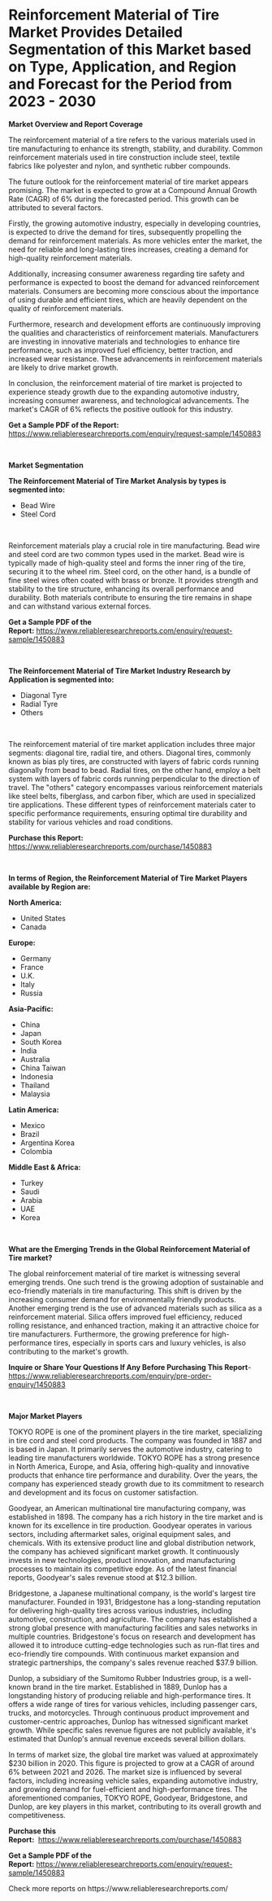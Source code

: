 <p><h1>Reinforcement Material of Tire Market Provides Detailed Segmentation of this Market based on Type, Application, and Region and Forecast for the Period from 2023 - 2030</h1></p><p><strong>Market Overview and Report Coverage</strong></p>
<p><p>The reinforcement material of a tire refers to the various materials used in tire manufacturing to enhance its strength, stability, and durability. Common reinforcement materials used in tire construction include steel, textile fabrics like polyester and nylon, and synthetic rubber compounds.</p><p>The future outlook for the reinforcement material of tire market appears promising. The market is expected to grow at a Compound Annual Growth Rate (CAGR) of 6% during the forecasted period. This growth can be attributed to several factors.</p><p>Firstly, the growing automotive industry, especially in developing countries, is expected to drive the demand for tires, subsequently propelling the demand for reinforcement materials. As more vehicles enter the market, the need for reliable and long-lasting tires increases, creating a demand for high-quality reinforcement materials.</p><p>Additionally, increasing consumer awareness regarding tire safety and performance is expected to boost the demand for advanced reinforcement materials. Consumers are becoming more conscious about the importance of using durable and efficient tires, which are heavily dependent on the quality of reinforcement materials.</p><p>Furthermore, research and development efforts are continuously improving the qualities and characteristics of reinforcement materials. Manufacturers are investing in innovative materials and technologies to enhance tire performance, such as improved fuel efficiency, better traction, and increased wear resistance. These advancements in reinforcement materials are likely to drive market growth.</p><p>In conclusion, the reinforcement material of tire market is projected to experience steady growth due to the expanding automotive industry, increasing consumer awareness, and technological advancements. The market's CAGR of 6% reflects the positive outlook for this industry.</p></p>
<p><strong>Get a Sample PDF of the Report:</strong> <a href="https://www.reliableresearchreports.com/enquiry/request-sample/1450883">https://www.reliableresearchreports.com/enquiry/request-sample/1450883</a></p>
<p>&nbsp;</p>
<p><strong>Market Segmentation</strong></p>
<p><strong>The Reinforcement Material of Tire Market Analysis by types is segmented into:</strong></p>
<p><ul><li>Bead Wire</li><li>Steel Cord</li></ul></p>
<p>&nbsp;</p>
<p><p>Reinforcement materials play a crucial role in tire manufacturing. Bead wire and steel cord are two common types used in the market. Bead wire is typically made of high-quality steel and forms the inner ring of the tire, securing it to the wheel rim. Steel cord, on the other hand, is a bundle of fine steel wires often coated with brass or bronze. It provides strength and stability to the tire structure, enhancing its overall performance and durability. Both materials contribute to ensuring the tire remains in shape and can withstand various external forces.</p></p>
<p><strong>Get a Sample PDF of the Report:</strong>&nbsp;<a href="https://www.reliableresearchreports.com/enquiry/request-sample/1450883">https://www.reliableresearchreports.com/enquiry/request-sample/1450883</a></p>
<p>&nbsp;</p>
<p><strong>The Reinforcement Material of Tire Market Industry Research by Application is segmented into:</strong></p>
<p><ul><li>Diagonal Tyre</li><li>Radial Tyre</li><li>Others</li></ul></p>
<p>&nbsp;</p>
<p><p>The reinforcement material of tire market application includes three major segments: diagonal tire, radial tire, and others. Diagonal tires, commonly known as bias ply tires, are constructed with layers of fabric cords running diagonally from bead to bead. Radial tires, on the other hand, employ a belt system with layers of fabric cords running perpendicular to the direction of travel. The "others" category encompasses various reinforcement materials like steel belts, fiberglass, and carbon fiber, which are used in specialized tire applications. These different types of reinforcement materials cater to specific performance requirements, ensuring optimal tire durability and stability for various vehicles and road conditions.</p></p>
<p><strong>Purchase this Report:</strong>&nbsp; <a href="https://www.reliableresearchreports.com/purchase/1450883">https://www.reliableresearchreports.com/purchase/1450883</a></p>
<p>&nbsp;</p>
<p><strong>In terms of Region, the Reinforcement Material of Tire Market Players available by Region are:</strong></p>
<p>
    <p> <strong> North America: </strong>
        <ul>
            <li>United States</li>
            <li>Canada</li>
        </ul>
        </p> 
    <p> <strong> Europe: </strong>
        <ul>
            <li>Germany</li>
            <li>France</li>
            <li>U.K.</li>
            <li>Italy</li>
            <li>Russia</li>
        </ul>
        </p> 
    <p> <strong> Asia-Pacific: </strong>
        <ul>
            <li>China</li>
            <li>Japan</li>
            <li>South Korea</li>
            <li>India</li>
            <li>Australia</li>
            <li>China Taiwan</li>
            <li>Indonesia</li>
            <li>Thailand</li>
            <li>Malaysia</li>
        </ul>
        </p> 
    <p> <strong> Latin America: </strong>
        <ul>
            <li>Mexico</li>
            <li>Brazil</li>
            <li>Argentina Korea</li>
            <li>Colombia</li>
        </ul>
        </p> 
    <p> <strong> Middle East & Africa: </strong>
        <ul>
            <li>Turkey</li>
            <li>Saudi</li>
            <li>Arabia</li>
            <li>UAE</li>
            <li>Korea</li>
        </ul>
    </p>
    </p>
<p>&nbsp;</p>
<p><strong>What are the Emerging Trends in the Global Reinforcement Material of Tire market?</strong></p>
<p><p>The global reinforcement material of tire market is witnessing several emerging trends. One such trend is the growing adoption of sustainable and eco-friendly materials in tire manufacturing. This shift is driven by the increasing consumer demand for environmentally friendly products. Another emerging trend is the use of advanced materials such as silica as a reinforcement material. Silica offers improved fuel efficiency, reduced rolling resistance, and enhanced traction, making it an attractive choice for tire manufacturers. Furthermore, the growing preference for high-performance tires, especially in sports cars and luxury vehicles, is also contributing to the market's growth.</p></p>
<p><strong>Inquire or Share Your Questions If Any Before Purchasing This Report</strong>- <a href="https://www.reliableresearchreports.com/enquiry/pre-order-enquiry/1450883">https://www.reliableresearchreports.com/enquiry/pre-order-enquiry/1450883</a></p>
<p>&nbsp;</p>
<p><strong>Major Market Players</strong></p>
<p><p>TOKYO ROPE is one of the prominent players in the tire market, specializing in tire cord and steel cord products. The company was founded in 1887 and is based in Japan. It primarily serves the automotive industry, catering to leading tire manufacturers worldwide. TOKYO ROPE has a strong presence in North America, Europe, and Asia, offering high-quality and innovative products that enhance tire performance and durability. Over the years, the company has experienced steady growth due to its commitment to research and development and its focus on customer satisfaction. </p><p>Goodyear, an American multinational tire manufacturing company, was established in 1898. The company has a rich history in the tire market and is known for its excellence in tire production. Goodyear operates in various sectors, including aftermarket sales, original equipment sales, and chemicals. With its extensive product line and global distribution network, the company has achieved significant market growth. It continuously invests in new technologies, product innovation, and manufacturing processes to maintain its competitive edge. As of the latest financial reports, Goodyear's sales revenue stood at $12.3 billion.</p><p>Bridgestone, a Japanese multinational company, is the world's largest tire manufacturer. Founded in 1931, Bridgestone has a long-standing reputation for delivering high-quality tires across various industries, including automotive, construction, and agriculture. The company has established a strong global presence with manufacturing facilities and sales networks in multiple countries. Bridgestone's focus on research and development has allowed it to introduce cutting-edge technologies such as run-flat tires and eco-friendly tire compounds. With continuous market expansion and strategic partnerships, the company's sales revenue reached $37.9 billion.</p><p>Dunlop, a subsidiary of the Sumitomo Rubber Industries group, is a well-known brand in the tire market. Established in 1889, Dunlop has a longstanding history of producing reliable and high-performance tires. It offers a wide range of tires for various vehicles, including passenger cars, trucks, and motorcycles. Through continuous product improvement and customer-centric approaches, Dunlop has witnessed significant market growth. While specific sales revenue figures are not publicly available, it's estimated that Dunlop's annual revenue exceeds several billion dollars.</p><p>In terms of market size, the global tire market was valued at approximately $230 billion in 2020. This figure is projected to grow at a CAGR of around 6% between 2021 and 2026. The market size is influenced by several factors, including increasing vehicle sales, expanding automotive industry, and growing demand for fuel-efficient and high-performance tires. The aforementioned companies, TOKYO ROPE, Goodyear, Bridgestone, and Dunlop, are key players in this market, contributing to its overall growth and competitiveness.</p></p>
<p><strong>Purchase this Report:</strong>&nbsp;&nbsp;<a href="https://www.reliableresearchreports.com/purchase/1450883">https://www.reliableresearchreports.com/purchase/1450883</a></p>
<p></p>
<p><strong>Get a Sample PDF of the Report:</strong>&nbsp;<a href="https://www.reliableresearchreports.com/enquiry/request-sample/1450883">https://www.reliableresearchreports.com/enquiry/request-sample/1450883</a></p>
<p>Check more reports on https://www.reliableresearchreports.com/</p>
